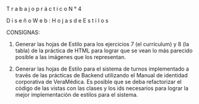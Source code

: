 T r a b a j o p r á c t i c o N ° 4

D i s e ñ o W e b :
H o j a s d e E s t i l o s

CONSIGNAS:

1. Generar las hojas de Estilo para los ejercicios 7 (el currículum) y 8 (la tabla) de la práctica de HTML para
lograr que se vean lo más parecido posible a las imágenes que los representan.

2. Generar las hojas de Estilo para el sistema de turnos implementado a través de las prácticas de Backend
utilizando el Manual de identidad corporativa de VeraMédica. Es posible que se deba refactorizar el
código de las vistas con las clases y los ids necesarios para lograr la mejor implementación de estilos para
el sistema.